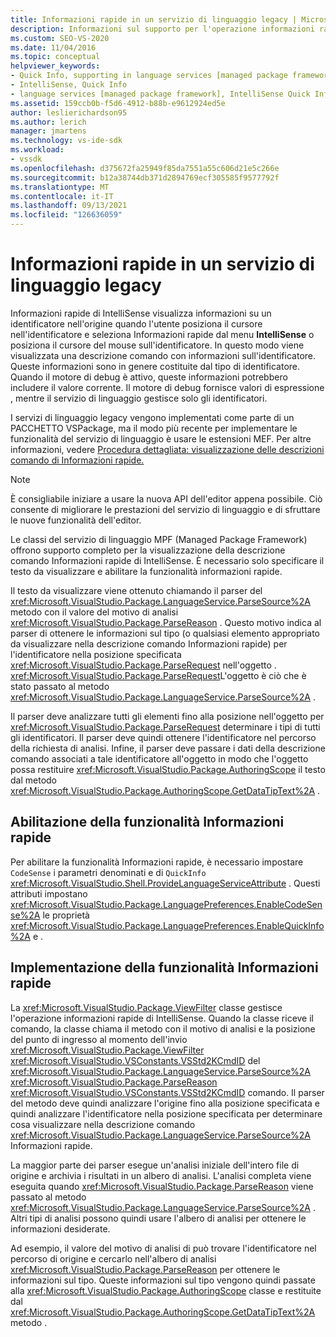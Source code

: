 ```yaml
---
title: Informazioni rapide in un servizio di linguaggio legacy | Microsoft Docs
description: Informazioni sul supporto per l'operazione informazioni rapide di IntelliSense per la visualizzazione di informazioni su un identificatore.
ms.custom: SEO-VS-2020
ms.date: 11/04/2016
ms.topic: conceptual
helpviewer_keywords:
- Quick Info, supporting in language services [managed package framework]
- IntelliSense, Quick Info
- language services [managed package framework], IntelliSense Quick Info
ms.assetid: 159ccb0b-f5d6-4912-b88b-e9612924ed5e
author: leslierichardson95
ms.author: lerich
manager: jmartens
ms.technology: vs-ide-sdk
ms.workload:
- vssdk
ms.openlocfilehash: d375672fa25949f85da7551a55c606d21e5c266e
ms.sourcegitcommit: b12a38744db371d2894769ecf305585f9577792f
ms.translationtype: MT
ms.contentlocale: it-IT
ms.lasthandoff: 09/13/2021
ms.locfileid: "126636059"
---
```

# <a name="quick-info-in-a-legacy-language-service"></a>Informazioni rapide in un servizio di linguaggio legacy
Informazioni rapide di IntelliSense visualizza informazioni su un identificatore nell'origine quando l'utente posiziona il cursore nell'identificatore e seleziona Informazioni rapide dal menu **IntelliSense** o posiziona il cursore del mouse sull'identificatore.  In questo modo viene visualizzata una descrizione comando con informazioni sull'identificatore. Queste informazioni sono in genere costituite dal tipo di identificatore. Quando il motore di debug è attivo, queste informazioni potrebbero includere il valore corrente. Il motore di debug fornisce valori di espressione , mentre il servizio di linguaggio gestisce solo gli identificatori.

 I servizi di linguaggio legacy vengono implementati come parte di un PACCHETTO VSPackage, ma il modo più recente per implementare le funzionalità del servizio di linguaggio è usare le estensioni MEF. Per altre informazioni, vedere [Procedura dettagliata: visualizzazione delle descrizioni comando di Informazioni rapide.](../../extensibility/walkthrough-displaying-quickinfo-tooltips.md)

> [!NOTE]
> È consigliabile iniziare a usare la nuova API dell'editor appena possibile. Ciò consente di migliorare le prestazioni del servizio di linguaggio e di sfruttare le nuove funzionalità dell'editor.

 Le classi del servizio di linguaggio MPF (Managed Package Framework) offrono supporto completo per la visualizzazione della descrizione comando Informazioni rapide di IntelliSense. È necessario solo specificare il testo da visualizzare e abilitare la funzionalità informazioni rapide.

 Il testo da visualizzare viene ottenuto chiamando il parser del <xref:Microsoft.VisualStudio.Package.LanguageService.ParseSource%2A> metodo con il valore del motivo di analisi <xref:Microsoft.VisualStudio.Package.ParseReason> . Questo motivo indica al parser di ottenere le informazioni sul tipo (o qualsiasi elemento appropriato da visualizzare nella descrizione comando Informazioni rapide) per l'identificatore nella posizione specificata <xref:Microsoft.VisualStudio.Package.ParseRequest> nell'oggetto . <xref:Microsoft.VisualStudio.Package.ParseRequest>L'oggetto è ciò che è stato passato al metodo <xref:Microsoft.VisualStudio.Package.LanguageService.ParseSource%2A> .

 Il parser deve analizzare tutti gli elementi fino alla posizione nell'oggetto per <xref:Microsoft.VisualStudio.Package.ParseRequest> determinare i tipi di tutti gli identificatori. Il parser deve quindi ottenere l'identificatore nel percorso della richiesta di analisi. Infine, il parser deve passare i dati della descrizione comando associati a tale identificatore all'oggetto in modo che l'oggetto possa restituire <xref:Microsoft.VisualStudio.Package.AuthoringScope> il testo dal metodo <xref:Microsoft.VisualStudio.Package.AuthoringScope.GetDataTipText%2A> .

## <a name="enabling-the-quick-info-feature"></a>Abilitazione della funzionalità Informazioni rapide
 Per abilitare la funzionalità Informazioni rapide, è necessario impostare `CodeSense` i parametri denominati e di `QuickInfo` <xref:Microsoft.VisualStudio.Shell.ProvideLanguageServiceAttribute> . Questi attributi impostano <xref:Microsoft.VisualStudio.Package.LanguagePreferences.EnableCodeSense%2A> le proprietà <xref:Microsoft.VisualStudio.Package.LanguagePreferences.EnableQuickInfo%2A> e .

## <a name="implementing-the-quick-info-feature"></a>Implementazione della funzionalità Informazioni rapide
 La <xref:Microsoft.VisualStudio.Package.ViewFilter> classe gestisce l'operazione informazioni rapide di IntelliSense. Quando la classe riceve il comando, la classe chiama il metodo con il motivo di analisi e la posizione del punto di ingresso al momento dell'invio <xref:Microsoft.VisualStudio.Package.ViewFilter> <xref:Microsoft.VisualStudio.VSConstants.VSStd2KCmdID> del <xref:Microsoft.VisualStudio.Package.LanguageService.ParseSource%2A> <xref:Microsoft.VisualStudio.Package.ParseReason> <xref:Microsoft.VisualStudio.VSConstants.VSStd2KCmdID> comando. Il parser del metodo deve quindi analizzare l'origine fino alla posizione specificata e quindi analizzare l'identificatore nella posizione specificata per determinare cosa visualizzare nella descrizione comando <xref:Microsoft.VisualStudio.Package.LanguageService.ParseSource%2A> Informazioni rapide.

 La maggior parte dei parser esegue un'analisi iniziale dell'intero file di origine e archivia i risultati in un albero di analisi. L'analisi completa viene eseguita quando <xref:Microsoft.VisualStudio.Package.ParseReason> viene passato al metodo <xref:Microsoft.VisualStudio.Package.LanguageService.ParseSource%2A> . Altri tipi di analisi possono quindi usare l'albero di analisi per ottenere le informazioni desiderate.

 Ad esempio, il valore del motivo di analisi di può trovare l'identificatore nel percorso di origine e cercarlo nell'albero di analisi <xref:Microsoft.VisualStudio.Package.ParseReason> per ottenere le informazioni sul tipo. Queste informazioni sul tipo vengono quindi passate alla <xref:Microsoft.VisualStudio.Package.AuthoringScope> classe e restituite dal <xref:Microsoft.VisualStudio.Package.AuthoringScope.GetDataTipText%2A> metodo .
